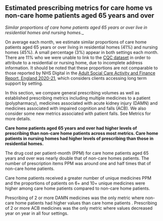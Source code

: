 ## Estimated prescribing metrics for care home vs non-care home patients aged 65 years and over

_Similar proportions of care home patients aged 65 years or over live in residential homes and nursing homes.__

On average each month, we estimate similar proportions of care home patients aged 65 years or over living in residential homes (41%) and nursing homes (45%). A small percentage (3%) appear in both settings each month. There are 11% who we were unable to link to the [CQC dataset](https://anypoint.mulesoft.com/exchange/portals/care-quality-commission-5/4d36bd23-127d-4acf-8903-ba292ea615d4/cqc-syndication-1/) in order to attribute to a residential or nursing home, due to incomplete address information. It should be noted that these proportions are not comparable to those reported by NHS Digital in the [Adult Social Care Activity and Finance Report, England 2020-21](https://digital.nhs.uk/data-and-information/publications/statistical/adult-social-care-activity-and-finance-report/2020-21#resources), which considers clients accessing long term support by setting.

In this section, we compare general prescribing volumes as well as established prescribing metrics including <a onclick="internalLink('Metrics', 'patients-prescribed-6-or-10-unique-medicines');">multiple medicines</a> to a patient (polypharmacy), <a onclick="internalLink('Metrics', 'medicines-likely-to-cause-kidney-damage-damn');">medicines associated with acute kidney injury</a> (DAMN) and <a onclick="internalLink('Metrics', 'anticholinergic-burden-acb');">medicines associated with impaired cognition and falls</a> (ACB). We also consider some new <a onclick="internalLink('Metrics', 'medicines-associated-with-falls-risk-in-elderly-patients');">metrics associated with patient falls</a>. See <a onclick="internalLink('Metrics');">Metrics</a> for more details.

__Care home patients aged 65 years and over had higher levels of prescribing than non-care home patients across most metrics. Care home patients in nursing homes had higher levels of prescribing than those in residential homes.__

The drug cost per patient-month (PPM) for care home patients aged 65 years and over was nearly double that of non-care homes patients. The number of prescription items PPM was around one and half times that of non-care home patients. 

Care home patients received a greater number of unique medicines PPM and the proportions of patients on 6+ and 10+ unique medicines were higher among care home patients compared to non-care home patients.

Prescribing of 2 or more DAMN medicines was the only metric where non-care home patients had higher values than care home patients . Prescribing of 2 or more ACB medicines was the only metric where values decreased year on year in all four settings.
